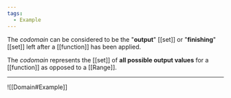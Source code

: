 ```yaml
---
tags:
  - Example
---
```

The _codomain_ can be considered to be the "**output**" [[set]] or "**finishing**" [[set]] left after a [[function]] has been applied.

The _codomain_ represents the [[set]] of **all possible output values** for a [[function]] as opposed to a [[Range]].

---

![[Domain#Example]]